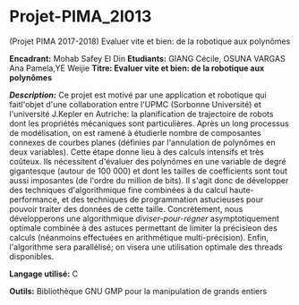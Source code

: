 # Projet-PIMA_2I013
(Projet PIMA 2017-2018) Evaluer vite et bien: de la robotique aux polynômes

**Encadrant:** Mohab Safey El Din
**Etudiants:** GIANG Cécile, OSUNA VARGAS Ana Pamela,YE Weijie
**Titre: Evaluer vite et bien: de la robotique aux polynômes**

**_Description:_** Ce projet est motivé par une application et robotique qui faitl'objet d'une collaboration entre l'UPMC (Sorbonne Université) et l'université J.Kepler en Autriche: la planification de trajectoire de robots dont les propriétés mécaniques sont particulières. Après un long processus de modélisation, on est ramené à étudierle nombre de composantes connexes de courbes planes (définies par l'annulation de polynômes en deux variables).
Cette étape donne lieu à des calculs intensifs et très coûteux. Ils nécessitent  d'évaluer des polynômes en une variable de degré gigantesque (autour de 100 000) et dont les tailles de coefficients sont tout aussi imposantes (de l'ordre du million de bits).
Il s'agit donc de développer des techniques d'algorithmique fine combinées à du calcul haute-performance, et des techniques de programmation astucieuses pour pouvoir traiter des données de cette taille. Concrètement, nous développerons une algorithmique _diviser-pour-régner_ asymptotiquement optimale combinée à des astuces permettant de limiter la précisieon des calculs (néanmoins effectuées en arithmétique multi-précision). Enfin, l'algorithme sera parallélisé; on visera une utilisation optimale des threads disponibles.

**Langage utilisé:** C

**Outils:** Bibliothèque GNU GMP pour la manipulation de grands entiers
